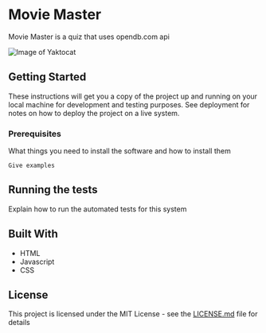 # Movie Master

Movie Master is a quiz that uses opendb.com api

![Image of Yaktocat](https://octodex.github.com/images/yaktocat.png)

## Getting Started

These instructions will get you a copy of the project up and running on your local machine for development and testing purposes. See deployment for notes on how to deploy the project on a live system.

### Prerequisites

What things you need to install the software and how to install them

```
Give examples
```


## Running the tests

Explain how to run the automated tests for this system

## Built With



* HTML
* Javascript
* CSS

## License

This project is licensed under the MIT License - see the [LICENSE.md](LICENSE.md) file for details